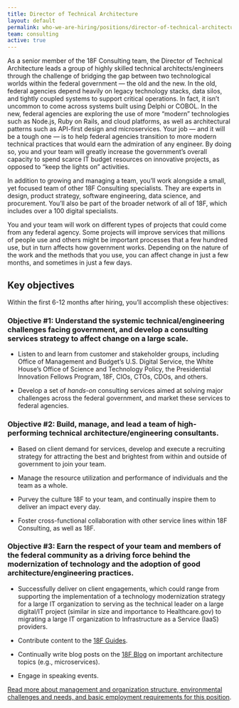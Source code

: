 ```yaml
---
title: Director of Technical Architecture
layout: default
permalink: who-we-are-hiring/positions/director-of-technical-architecture/
team: consulting
active: true
---
```

As a senior member of the 18F Consulting team, the Director of Technical
Architecture leads a group of highly skilled technical
architects/engineers through the challenge of bridging the gap between
two technological worlds within the federal government — the old and the
new. In the old, federal agencies depend heavily on legacy technology
stacks, data silos, and tightly coupled systems to support critical
operations. In fact, it isn’t uncommon to come across systems built
using Delphi or COBOL. In the new, federal agencies are exploring the
use of more “modern” technologies such as Node.js, Ruby on Rails, and
cloud platforms, as well as architectural patterns such as API-first
design and microservices. Your job — and it will be a tough one — is to
help federal agencies transition to more modern technical practices that
would earn the admiration of any engineer. By doing so, you and your
team will greatly increase the government’s overall capacity to spend
scarce IT budget resources on innovative projects, as opposed to “keep
the lights on” activities.

In addition to growing and managing a team, you’ll work alongside a
small, yet focused team of other 18F Consulting specialists. They are
experts in design, product strategy, software engineering, data science,
and procurement. You’ll also be part of the broader network of all of
18F, which includes over a 100 digital specialists.

You and your team will work on different types of projects that could
come from any federal agency. Some projects will improve services that
millions of people use and others might be important processes that a
few hundred use, but in turn affects how government works. Depending on
the nature of the work and the methods that you use, you can affect
change in just a few months, and sometimes in just a few days.

## Key objectives

Within the first 6-12 months after hiring, you’ll accomplish these
objectives:

### Objective \#1: Understand the systemic technical/engineering challenges facing government, and develop a consulting services strategy to affect change on a large scale.

-   Listen to and learn from customer and stakeholder groups, including Office of Management and Budget’s U.S. Digital Service, the White House’s Office of Science and Technology Policy, the Presidential Innovation Fellows Program, 18F, CIOs, CTOs, CDOs, and others.

-   Develop a set of *hands-on* consulting services aimed at solving major challenges across the federal government, and market these services to federal agencies.

### Objective \#2: Build, manage, and lead a team of high-performing technical architecture/engineering consultants.

-   Based on client demand for services, develop and execute a recruiting strategy for attracting the best and brightest from within and outside of government to join your team.

-   Manage the resource utilization and performance of individuals and  the team as a whole.

-   Purvey the culture 18F to your team, and continually inspire them to deliver an impact every day.

-   Foster cross-functional collaboration with other service lines within 18F Consulting, as well as 18F.

### Objective \#3: Earn the respect of your team and members of the federal community as a driving force behind the modernization of technology and the adoption of good architecture/engineering practices.

-   Successfully deliver on client engagements, which could range from supporting the implementation of a technology modernization strategy for a large IT organization to serving as the technical leader on a large digital/IT project (similar in size and importance to Healthcare.gov) to migrating a large IT organization to Infrastructure as a Service (IaaS) providers.

-   Contribute content to the [18F Guides](https://pages.18f.gov/guides/).

-   Continually write blog posts on the [18F Blog](https://18f.gsa.gov/blog/) on important architecture topics (e.g., microservices).

-   Engage in speaking events.

[Read more about management and organization structure, environmental
challenges and needs, and basic employment requirements for this
position](https://pages.18f.gov/joining-18f/who-we-are-hiring/positions/18f-consulting/).
